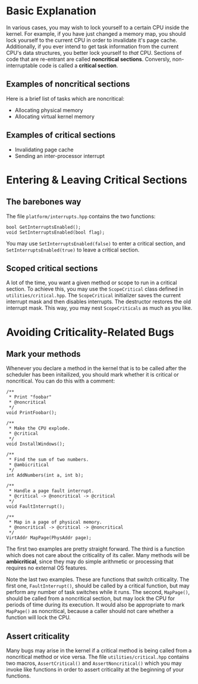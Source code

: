 # Basic Explanation

In various cases, you may wish to lock yourself to a certain CPU inside the kernel. For example, if you have just changed a memory map, you should lock yourself to the current CPU in order to invalidate it's page cache. Additionally, if you ever intend to get task information from the current CPU's data structures, you better lock yourself to *that* CPU. Sections of code that are re-entrant are called **noncritical sections**. Conversly, non-interruptable code is called a **critical section**.

## Examples of noncritical sections

Here is a brief list of tasks which are noncritical:

 * Allocating physical memory
 * Allocating virtual kernel memory

## Examples of critical sections

 * Invalidating page cache
 * Sending an inter-processor interrupt

# Entering & Leaving Critical Sections

## The barebones way

The file `platform/interrupts.hpp` contains the two functions:

    bool GetInterruptsEnabled();
    void SetInterruptsEnabled(bool flag);

You may use `SetInterruptsEnabled(false)` to enter a critical section, and `SetInterruptsEnabled(true)` to leave a critical section.

## Scoped critical sections

A lot of the time, you want a given method or scope to run in a critical section. To achieve this, you may use the `ScopeCritical` class defined in `utilities/critical.hpp`. The `ScopeCritical` initializer saves the current interrupt mask and then disables interrupts. The destructor restores the old interrupt mask. This way, you may nest `ScopeCriticals` as much as you like.

# Avoiding Criticality-Related Bugs

## Mark your methods

Whenever you declare a method in the kernel that is to be called after the scheduler has been initailized, you should mark whether it is critical or noncritical. You can do this with a comment:

    /**
     * Print "foobar"
     * @noncritical
     */
    void PrintFoobar();
    
    /**
     * Make the CPU explode.
     * @critical
     */
    void InstallWindows();
    
    /**
     * Find the sum of two numbers.
     * @ambicritical
     */
    int AddNumbers(int a, int b);
    
    /**
     * Handle a page fault interrupt.
     * @critical -> @noncritical -> @critical
     */
    void FaultInterrupt();
    
    /**
     * Map in a page of physical memory.
     * @noncritical -> @critical -> @noncritical
     */
    VirtAddr MapPage(PhysAddr page);

The first two examples are pretty straight forward. The third is a function which does not care about the criticality of its caller. Many methods will be **ambicritical**, since they may do simple arithmetic or processing that requires no external OS features.

Note the last two examples. These are functions that switch criticality. The first one, `FaultInterrupt()`, should be called by a critical function, but may perform any number of task switches while it runs. The second, `MapPage()`, should be called from a noncritical section, but may lock the CPU for periods of time during its execution. It would also be appropriate to mark `MapPage()` as noncritical, because a caller should not care whether a function will lock the CPU.

## Assert criticality

Many bugs may arise in the kernel if a critical method is being called from a noncritical method or vice versa. The file `utilities/critical.hpp` contains two macros, `AssertCritical()` and `AssertNoncritical()` which you may invoke like functions in order to assert criticality at the beginning of your functions.
